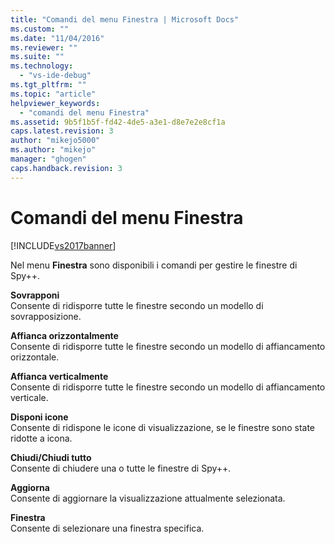 ```yaml
---
title: "Comandi del menu Finestra | Microsoft Docs"
ms.custom: ""
ms.date: "11/04/2016"
ms.reviewer: ""
ms.suite: ""
ms.technology: 
  - "vs-ide-debug"
ms.tgt_pltfrm: ""
ms.topic: "article"
helpviewer_keywords: 
  - "comandi del menu Finestra"
ms.assetid: 9b5f1b5f-fd42-4de5-a3e1-d8e7e2e8cf1a
caps.latest.revision: 3
author: "mikejo5000"
ms.author: "mikejo"
manager: "ghogen"
caps.handback.revision: 3
---
```

# Comandi del menu Finestra
[!INCLUDE[vs2017banner](../code-quality/includes/vs2017banner.md)]

Nel menu **Finestra** sono disponibili i comandi per gestire le finestre di Spy\+\+.  
  
 **Sovrapponi**  
 Consente di ridisporre tutte le finestre secondo un modello di sovrapposizione.  
  
 **Affianca orizzontalmente**  
 Consente di ridisporre tutte le finestre secondo un modello di affiancamento orizzontale.  
  
 **Affianca verticalmente**  
 Consente di ridisporre tutte le finestre secondo un modello di affiancamento verticale.  
  
 **Disponi icone**  
 Consente di ridispone le icone di visualizzazione, se le finestre sono state ridotte a icona.  
  
 **Chiudi\/Chiudi tutto**  
 Consente di chiudere una o tutte le finestre di Spy\+\+.  
  
 **Aggiorna**  
 Consente di aggiornare la visualizzazione attualmente selezionata.  
  
 **Finestra**  
 Consente di selezionare una finestra specifica.